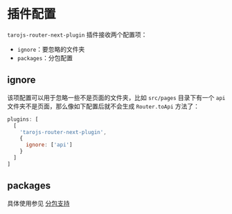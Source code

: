 # 插件配置

`tarojs-router-next-plugin` 插件接收两个配置项：

- `ignore`：要忽略的文件夹
- `packages`：分包配置

## ignore

该项配置可以用于忽略一些不是页面的文件夹，比如 `src/pages` 目录下有一个 `api` 文件夹不是页面，那么像如下配置后就不会生成 `Router.toApi` 方法了：

```javascript
plugins: [
  [
    'tarojs-router-next-plugin',
    {
      ignore: ['api']
    }
  ]
]
```

## packages

具体使用参见 [分包支持](/guide/quike/subpackage)
